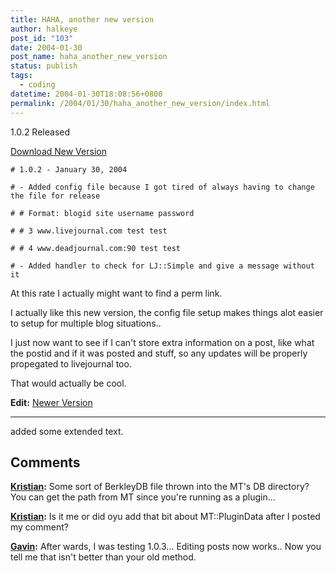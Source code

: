 ```yaml
---
title: HAHA, another new version
author: halkeye
post_id: "103"
date: 2004-01-30
post_name: haha_another_new_version
status: publish
tags:
  - coding
datetime: 2004-01-30T18:08:56+0800
permalink: /2004/01/30/haha_another_new_version/index.html
---
```


1.0.2 Released

[Download New Version](https://files.halkeye.net/MTLJPost.tgz)

```
# 1.0.2 - January 30, 2004  

# - Added config file because I got tired of always having to change the file for release  

# # Format: blogid site username password  

# # 3 www.livejournal.com test test  

# # 4 www.deadjournal.com:90 test test  

# - Added handler to check for LJ::Simple and give a message without it  

```

At this rate I actually might want to find a perm link.  

I actually like this new version, the config file setup makes things alot easier to setup for multiple blog situations..

I just now want to see if I can't store extra information on a post, like what the postid and if it was posted and stuff, so any updates will be properly propegated to livejournal too.

That would actually be cool.

**Edit:** [Newer Version](https://www.kodekoan.com/project/MTLJPost)

--------------

added some extended text.

## Comments

**[Kristian](#63 "2004-01-30 18:31:34"):** Some sort of BerkleyDB file thrown into the MT's DB directory? You can get the path from MT since you're running as a plugin...

**[Kristian](#64 "2004-01-30 20:27:03"):** Is it me or did oyu add that bit about MT::PluginData after I posted my comment?

**[Gavin](#65 "2004-01-30 21:21:18"):** After wards, I was testing 1.0.3... Editing posts now works.. Now you tell me that isn't better than your old method.

